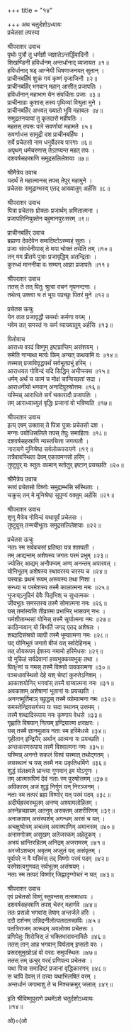 +++
title = "१४"

+++
अथ चतुर्दशोऽध्यायः   
प्रचेतसां तपस्या  

श्रीपराशर उवाच  
पृथोः पुत्रौ तु धर्मज्ञौ जज्ञातेऽन्तर्द्धिवादिनौ ।  
शिखण्डिनी हविर्धानम् अन्तर्धानाद् व्यजायत ॥१॥  
हविर्धानाद् षड् आग्नेयी धिषणाजनयत् सुतान् ।  
प्राचीनबर्हिषं शुक्रं गयं कृष्णं वृजाजिनौ ॥२॥  
प्राचीनबर्हिर् भगवान् महान् आसीत् प्रजापतिः ।  
हविर्धानान् महाभाग येन संवर्धिताः प्रजाः ॥३॥  
प्राचीनाग्राः कुशास् तस्य पृथिव्यां विश्रुता मुने ।  
प्राचीनबर्हिर् अभवत् ख्यातो भुवि महाबलः ॥४॥  
समुद्रतनयायां तु कृतदारो महीपतिः ।  
महतस् तपसः पारे सवर्णायां महामते ॥५॥  
सवर्णाधत्त सामुद्री दश प्राचीनबर्हिषः ।  
सर्वे प्रचेतसो नाम धनुर्वेदस्य पारगाः ॥६॥  
अपृथग् धर्मचरणास् तेऽतप्यन्त महत् तपः ।  
दशवर्षसहस्राणि समुद्रसलिलेशयाः ॥७॥  

श्रीमैत्रेय उवाच  
यदर्थं ते महात्मानस् तपस् तेपुर् महामुने ।  
प्रचेतसः समुद्राम्भस्य् एतद् आख्यातुम् अर्हसि ॥८॥  

श्रीपराशर उवाच  
पित्रा प्रचेतसः प्रोक्ताः प्रजार्थम् अमितात्मना ।  
प्रजापतिनियुक्तेन बहुमानपुरःसरम् ॥९॥  

प्राचीनबर्हिर् उवाच  
ब्रह्मणा देवदेवेन समादिष्टोऽस्म्यहं सुताः ।  
प्रजाः संवर्धनीयास् ते मया चोक्तं तथेति तम् ॥१०॥  
तन् मम प्रीतये पुत्राः प्रजावृद्धिम् अतन्द्रिताः ।  
कुरुध्वं माननीया वः सम्यग् आज्ञा प्रजापतेः ॥११॥  

श्रीपराशर उवाच  
ततस् ते तत् पितुः श्रुत्वा वचनं नृपनन्दनाः ।  
तथेत्य् उक्त्वा च तं भूयः पप्रच्छुः पितरं मुने ॥१२॥  

प्रचेतस ऊचुः  
येन तात प्रजावृद्धौ समर्थाः कर्मणा वयम् ।  
भवेम तत् समस्तं नः कर्म व्याख्यातुम् अर्हसि ॥१३॥  

पितोवाच  
आराध्य वरदं विष्णुम् इष्टप्राप्तिम् असंशयम् ।  
समेति नान्यथा मर्त्यः किम् अन्यत् कथयामि वः ॥१४॥  
तस्मात् प्रजाविवृद्ध्यर्थं सर्वभूतप्रभुं हरिम् ।  
आराधयत गोविन्दं यदि सिद्धिम् अभीप्स्यथ ॥१५॥  
धर्मम् अर्थं च कामं च मोक्षं चान्विच्छतां सदा ।  
आराधनीयो भगवान् अनादिपुरुषोत्तमः ॥१६॥  
यस्मिन्न् आराधिते सर्गं चकारादौ प्रजापतिः ।  
तम् आराध्याच्युतं वृद्धिः प्रजानां वो भविष्यति ॥१७॥  

श्रीपराशर उवाच  
इत्य् एवम् उक्तास् ते पित्रा पुत्राः प्रचेतसो दश ।  
मग्नाः पयोधिसलिले तपस् तेपुः समाहिताः ॥१८॥  
दशवर्षसहस्राणि न्यस्तचित्ता जगत्पतौ ।  
नारायणे मुनिश्रेष्ठ सर्वलोकपरायणे ॥१९॥  
तत्रैवावस्थिता देवम् एकाग्रमनसो हरिम् ।  
तुष्टुवुर् यः स्तुतः कामान् स्तोतुर् इष्टान् प्रयच्छति ॥२०॥  

श्रीमैत्रेय उवाच  
स्तवं प्रचेतसो विष्णोः समुद्राम्भसि संस्थिताः ।  
चक्रुस् तन् मे मुनिश्रेष्ठ सुपुण्यं वक्तुम् अर्हसि ॥२१॥  

श्रीपराशर उवाच  
शृणु मैत्रेय गोविन्दं यथापूर्वं प्रचेतसः ।  
तुष्टुवुस् तन्मयीभूताः समुद्रसलिलेशयाः ॥२२॥  

प्रचेतस ऊचुः  
नताः स्म सर्ववचसां प्रतिष्ठा यत्र शाश्वती ।  
तम् आद्यन्तम् अशेषस्य जगतः परमं प्रभुम् ॥२३॥  
ज्योतिर् आद्यम् अनौपम्यम् अण्व् अनन्तम् अपारवत् ।  
योनिभूतम् अशेषस्य स्थावरस्य चरस्य च ॥२४॥  
यस्याहः प्रथमं रूपम् अरूपस्य तथा निशा ।  
सन्ध्या च परमेशस्य तस्मै कालात्मना नमः ॥२५॥  
भुजःय्ऽनुदिनं देवैः पितृभिश् च सुधात्मकः ।  
जीवभूतः समस्तस्य तस्मै सोमात्मना नमः ॥२६॥  
यस् तमांस्यत्ति तीव्रात्मा प्रभाभिर् भासयन् नभः ।  
घर्मशीताम्भसां योनिस् तस्मै सूर्यात्मना नमः ॥२७॥  
काठिन्यवान् यो बिभर्ति जगद् एतद् अशेषतः ।  
शब्दादिसंश्रयो व्यापी तस्मै भूम्यात्मना नमः ॥२८॥  
यद् योनिभूतं जगतो बीजं यत् सर्वदेहिनाम् ।  
तत् तोयरूपम् ईशस्य नमामो हरिमेधसः ॥२९॥  
यो मुकिहं सर्वदेवानां हव्यभुक्कव्यभुक् तथा ।  
पित्ṝणां च नमस् तस्मै विष्णवे पावकात्मना ॥३०॥  
पञ्चधावस्थितो देहे यश् चेष्टां कुरुतेऽनिशम् ।  
आकाशयोनिर् भगवांस् तस्मै वाय्वात्मना नमः ॥३१॥  
अवकाशम् अशेषाणां भूतानां यः प्रयच्छति ।  
अनन्तमूर्तिमाञ् च्छुद्धस् तस्मै व्योमात्मना नमः ॥३२॥  
समस्तेन्द्रियसर्गस्य यः सदा स्थानम् उत्तमम् ।  
तस्मै शब्दादिरूपाय नमः कृष्णाय वेधसे ॥३३॥  
गृह्णाति विषयान् नित्यम् इन्द्रियात्मा क्षराक्षरः ।  
यस् तस्मै ज्ञानमूलाय नताः स्म हरिमेधसे ॥३४॥  
गृहीतान् इन्द्रियैर् अर्थान् आत्मना यः प्रयच्छति ।  
अन्तःकरणरूपाय तस्मै विश्वात्मना नमः ॥३५॥  
यस्मिन्न् अनन्ते सकलं विश्वं यस्मात् तथोद्गतम् ।  
लयस्थानं च यस् तस्मै नमः प्रकृतिधर्मिणे ॥३६॥  
शुद्धं संलक्ष्यते भ्रान्त्या गुणवान् इव योऽगुणः ।  
तम् आत्मरूपिणं देवं नताः स्म पुरुषोत्तमम् ॥३७॥  
अविकारम् अजं शुद्धं निर्गुणं यन् निरञ्जनम् ।  
नताः स्म तत्परं ब्रह्म विष्णोर् यत् परमं पदम् ॥३८॥  
अदीर्घह्रस्वस्थूलम् अनण्व् अश्यामलोहितम् ।  
अस्नेहच्छायम् अतनुम् असक्तम् अशरीरिणम् ॥३९॥  
अनाकाशम् असंस्पर्शम् अगन्धम् अरसं च यत् ।  
अचक्षुश्रोत्रम् अचलम् अवाक्पाणिम् अमानसम् ॥४०॥  
अनामगोत्रम् असुखम् अतेजस्कम् अहेतुकम् ।  
अभयं भ्रान्तिरहितम् अनिद्रम् अजरामरम् ॥४१॥  
अरजोऽशब्दम् अमृतम् अप्लुतं यद् असंवृतम् ।  
पूर्वापरे न वै यस्मिंस् तद् विष्णोः परमं पदम् ॥४२॥  
परमेशत्वगुणवत् सर्वभूतम् असंश्रयम् ।  
नताः स्म तत्पदं विष्णोर् जिह्वादृग्गोचरं न यत् ॥४३॥  

श्रीपराशर उवाच  
एवं प्रचेतसो विष्णुं स्तुवन्तस् तत्समाधयः ।  
दशवर्षसहस्राणि तपश् चेरुर् महार्णवे ॥४४॥  
ततः प्रसन्नो भगवांस् तेषाम् अन्तर्जले हरिः ।  
ददौ दर्शनम् उन्निद्रनीलोत्पलदलच्छविः ॥४५॥  
पतत्रिराजम् आरूढम् अवलोक्य प्रचेतसः ।  
प्रणिपेतुः शिरोभिस् तं भक्तिभारावनामितैः ॥४६॥  
ततस् तान् आह भगवान् विर्यताम् इप्सतो वरः ।  
प्रसदसुमुखोऽहं वो वरदः समुपस्थितः ॥४७॥  
ततस् तम् ऊचुर् वरदं प्रणिपत्य प्रचेतसः ।  
यथा पित्रा समादिष्टं प्रजानां वृद्धिकारणम् ॥४८॥  
स चापि देवस् तं दत्त्वा यथाभिलषितं वरम् ।  
अन्तर्धानं जगामाशु ते च निश्चक्रमुर् जलात् ॥४९॥  

इति श्रीविष्णुपुराणे प्रथमेंऽशे चतुर्दशोऽध्यायः   
॥१४॥  

ओ)०(ओ  
